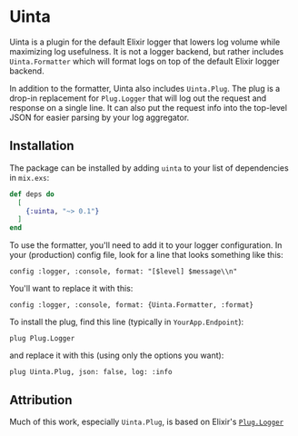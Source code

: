 # Uinta

Uinta is a plugin for the default Elixir logger that lowers log volume while
maximizing log usefulness. It is not a logger backend, but rather includes
`Uinta.Formatter` which will format logs on top of the default Elixir logger
backend.

In addition to the formatter, Uinta also includes `Uinta.Plug`. The plug is a
drop-in replacement for `Plug.Logger` that will log out the request and response
on a single line. It can also put the request info into the top-level JSON for
easier parsing by your log aggregator.

## Installation

The package can be installed by adding `uinta` to your list of dependencies in
`mix.exs`:

```elixir
def deps do
  [
    {:uinta, "~> 0.1"}
  ]
end
```

To use the formatter, you'll need to add it to your logger configuration. In
your (production) config file, look for a line that looks something like
this:

```
config :logger, :console, format: "[$level] $message\\n"
```

You'll want to replace it with this:

```
config :logger, :console, format: {Uinta.Formatter, :format}
```

To install the plug, find this line (typically in `YourApp.Endpoint`):

```
plug Plug.Logger
```

and replace it with this (using only the options you want):

```
plug Uinta.Plug, json: false, log: :info
```

## Attribution

Much of this work, especially `Uinta.Plug`, is based on Elixir's
[`Plug.Logger`](https://github.com/elixir-plug/plug/blob/v1.9.0/lib/plug/logger.ex)
